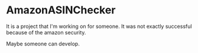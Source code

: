 # AmazonASINChecker
It is a project that I'm working on for someone.
It was not exactly successful because of the amazon security.

Maybe someone can develop.
